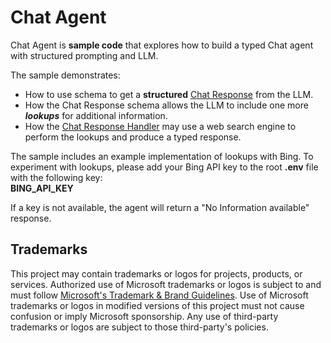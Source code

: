 # Chat Agent

Chat Agent is **sample code** that explores how to build a typed Chat agent with structured prompting and LLM.

The sample demonstrates:

- How to use schema to get a **structured** [Chat Response](./src/chatResponseActionSchema.ts) from the LLM.
- How the Chat Response schema allows the LLM to include one more **_lookups_** for additional information.
- How the [Chat Response Handler](./src/chatResponseHandler.ts) may use a web search engine to perform the lookups and produce a typed response.

The sample includes an example implementation of lookups with Bing. To experiment with lookups, please add your Bing API key to the root **.env** file with the following key:  
**BING_API_KEY**

If a key is not available, the agent will return a "No Information available" response.

## Trademarks

This project may contain trademarks or logos for projects, products, or services. Authorized use of Microsoft
trademarks or logos is subject to and must follow
[Microsoft's Trademark & Brand Guidelines](https://www.microsoft.com/en-us/legal/intellectualproperty/trademarks/usage/general).
Use of Microsoft trademarks or logos in modified versions of this project must not cause confusion or imply Microsoft sponsorship.
Any use of third-party trademarks or logos are subject to those third-party's policies.
